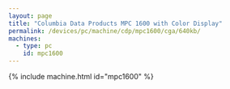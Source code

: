 ```yaml
---
layout: page
title: "Columbia Data Products MPC 1600 with Color Display"
permalink: /devices/pc/machine/cdp/mpc1600/cga/640kb/
machines:
  - type: pc
    id: mpc1600
---
```


{% include machine.html id="mpc1600" %}
